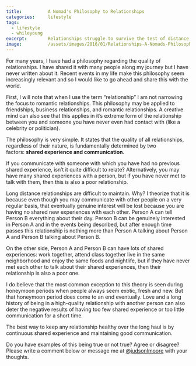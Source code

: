 ```yaml
---
title:			A Nomad's Philosophy to Relationships
categories:		lifestyle
tags:
  - lifestyle
  - whileyoung
excerpt:		Relationships struggle to survive the test of distance, and for good reason. As a nomad, I have learned how to protect the most precious relationships.
image:			/assets/images/2016/01/Relationships-A-Nomads-Philosophy-Featured-Image.jpeg
---
```


For many years, I have had a philosophy regarding the quality of relationships. I have shared it with many people along my journey but I have never written about it. Recent events in my life make this philosophy seem increasingly relevant and so I would like to go ahead and share this with the world.

First, I will note that when I use the term “relationship” I am not narrowing the focus to romantic relationships. This philosophy may be applied to friendships, business relationships, and romantic relationships. A creative mind can also see that this applies in it’s extreme form of the relationship between you and someone you have never even had contact with (like a celebrity or politician).

The philosophy is very simple. It states that the quality of all relationships, regardless of their nature, is fundamentally determined by two factors: **shared experience and communication**.

If you communicate with someone with which you have had no previous shared experience, isn’t it quite difficult to relate? Alternatively, you may have many shared experiences with a person, but if you have never met to talk with them, then this is also a poor relationship.

Long distance relationships are difficult to maintain. Why? I theorize that it is because even though you may communicate with other people on a very regular basis, that eventually genuine interest will be lost because you are having no shared new experiences with each other. Person A can tell Person B everything about their day. Person B can be genuinely interested in Person A and in the events being described, but after enough time passes this relationship is nothing more than Person A talking about Person A and Person B talking about Person B.

On the other side, Person A and Person B can have lots of shared experiences: work together, attend class together live in the same neighborhood and enjoy the same foods and nightlife, but if they have never met each other to talk about their shared experiences, then their relationship is also a poor one.

I do believe that the most common exception to this theory is seen during honeymoon periods when people always seem exotic, fresh and new. But that honeymoon period does come to an end eventually. Love and a long history of being in a high-quality relationship with another person can also deter the negative results of having too few shared experience or too little communication for a short time.

The best way to keep any relationship healthy over the long haul is by continuous shared experience and maintaining good communication.

Do you have examples of this being true or not true? Agree or disagree? Please write a comment below or message me at [@judsonlmoore](https://twitter.com/judsonlmoore) with your thoughts.
